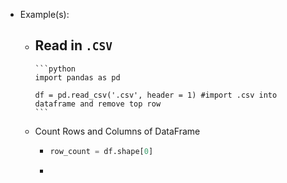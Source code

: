 - Example(s):
	- Read in `.CSV`
		-
		  ```python
		  import pandas as pd
		  
		  df = pd.read_csv('.csv', header = 1) #import .csv into dataframe and remove top row
		  ```
	- Count Rows and Columns of DataFrame
		- ```python 
		  row_count = df.shape[0]
		- ```